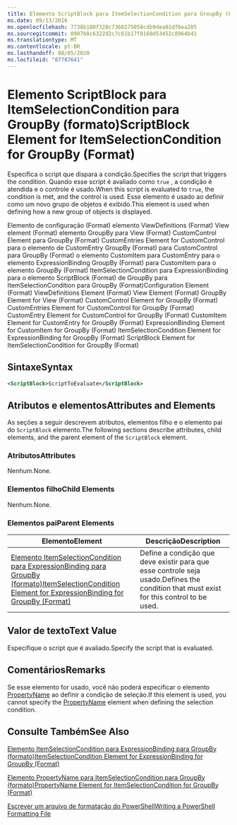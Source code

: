 ```yaml
---
title: Elemento ScriptBlock para ItemSelectionCondition para GroupBy (Format) | Microsoft Docs
ms.date: 09/13/2016
ms.openlocfilehash: 7738b180f328c7360275058cdb9dea01df6ea285
ms.sourcegitcommit: 0907b8c6322d2c7c61b17f8168d53452c8964b41
ms.translationtype: MT
ms.contentlocale: pt-BR
ms.lasthandoff: 08/05/2020
ms.locfileid: "87787641"
---
```

# <a name="scriptblock-element-for-itemselectioncondition-for-groupby-format"></a><span data-ttu-id="913d7-102">Elemento ScriptBlock para ItemSelectionCondition para GroupBy (formato)</span><span class="sxs-lookup"><span data-stu-id="913d7-102">ScriptBlock Element for ItemSelectionCondition for GroupBy (Format)</span></span>

<span data-ttu-id="913d7-103">Especifica o script que dispara a condição.</span><span class="sxs-lookup"><span data-stu-id="913d7-103">Specifies the script that triggers the condition.</span></span> <span data-ttu-id="913d7-104">Quando esse script é avaliado como `true` , a condição é atendida e o controle é usado.</span><span class="sxs-lookup"><span data-stu-id="913d7-104">When this script is evaluated to `true`, the condition is met, and the control is used.</span></span> <span data-ttu-id="913d7-105">Esse elemento é usado ao definir como um novo grupo de objetos é exibido.</span><span class="sxs-lookup"><span data-stu-id="913d7-105">This element is used when defining how a new group of objects is displayed.</span></span>

<span data-ttu-id="913d7-106">Elemento de configuração (Format) elemento ViewDefinitions (Format) View element (Format) elemento GroupBy para View (Format) CustomControl Element para GroupBy (Format) CustomEntries Element for CustomControl para o elemento de CustomEntry GroupBy (Format) para CustomControl para GroupBy (Format) o elemento CustomItem para CustomEntry para o elemento ExpressionBinding GroupBy (Format) para CustomItem para o elemento GroupBy (Format) ItemSelectionCondition para ExpressionBinding para o elemento ScriptBlock (Format) de GroupBy para ItemSelectionCondition para GroupBy (Format)</span><span class="sxs-lookup"><span data-stu-id="913d7-106">Configuration Element (Format) ViewDefinitions Element (Format) View Element (Format) GroupBy Element for View (Format) CustomControl Element for GroupBy (Format) CustomEntries Element for CustomControl for GroupBy (Format) CustomEntry Element for CustomControl for GroupBy (Format) CustomItem Element for CustomEntry for GroupBy (Format) ExpressionBinding Element for CustomItem for GroupBy (Format) ItemSelectionCondition Element for ExpressionBinding for GroupBy (Format) ScriptBlock Element for ItemSelectionCondition for GroupBy (Format)</span></span>

## <a name="syntax"></a><span data-ttu-id="913d7-107">Sintaxe</span><span class="sxs-lookup"><span data-stu-id="913d7-107">Syntax</span></span>

```xml
<ScriptBlock>ScriptToEvaluate</ScriptBlock>
```

## <a name="attributes-and-elements"></a><span data-ttu-id="913d7-108">Atributos e elementos</span><span class="sxs-lookup"><span data-stu-id="913d7-108">Attributes and Elements</span></span>

<span data-ttu-id="913d7-109">As seções a seguir descrevem atributos, elementos filho e o elemento pai do `ScriptBlock` elemento.</span><span class="sxs-lookup"><span data-stu-id="913d7-109">The following sections describe attributes, child elements, and the parent element of the `ScriptBlock` element.</span></span>

### <a name="attributes"></a><span data-ttu-id="913d7-110">Atributos</span><span class="sxs-lookup"><span data-stu-id="913d7-110">Attributes</span></span>

<span data-ttu-id="913d7-111">Nenhum.</span><span class="sxs-lookup"><span data-stu-id="913d7-111">None.</span></span>

### <a name="child-elements"></a><span data-ttu-id="913d7-112">Elementos filho</span><span class="sxs-lookup"><span data-stu-id="913d7-112">Child Elements</span></span>

<span data-ttu-id="913d7-113">Nenhum.</span><span class="sxs-lookup"><span data-stu-id="913d7-113">None.</span></span>

### <a name="parent-elements"></a><span data-ttu-id="913d7-114">Elementos pai</span><span class="sxs-lookup"><span data-stu-id="913d7-114">Parent Elements</span></span>

|<span data-ttu-id="913d7-115">Elemento</span><span class="sxs-lookup"><span data-stu-id="913d7-115">Element</span></span>|<span data-ttu-id="913d7-116">Descrição</span><span class="sxs-lookup"><span data-stu-id="913d7-116">Description</span></span>|
|-------------|-----------------|
|[<span data-ttu-id="913d7-117">Elemento ItemSelectionCondition para ExpressionBinding para GroupBy (formato)</span><span class="sxs-lookup"><span data-stu-id="913d7-117">ItemSelectionCondition Element for ExpressionBinding for GroupBy (Format)</span></span>](./itemselectioncondition-element-for-expressionbinding-for-groupby-format.md)|<span data-ttu-id="913d7-118">Define a condição que deve existir para que esse controle seja usado.</span><span class="sxs-lookup"><span data-stu-id="913d7-118">Defines the condition that must exist for this control to be used.</span></span>|

## <a name="text-value"></a><span data-ttu-id="913d7-119">Valor de texto</span><span class="sxs-lookup"><span data-stu-id="913d7-119">Text Value</span></span>

<span data-ttu-id="913d7-120">Especifique o script que é avaliado.</span><span class="sxs-lookup"><span data-stu-id="913d7-120">Specify the script that is evaluated.</span></span>

## <a name="remarks"></a><span data-ttu-id="913d7-121">Comentários</span><span class="sxs-lookup"><span data-stu-id="913d7-121">Remarks</span></span>

<span data-ttu-id="913d7-122">Se esse elemento for usado, você não poderá especificar o elemento [PropertyName](./propertyname-element-for-itemselectioncondition-for-groupby-format.md) ao definir a condição de seleção.</span><span class="sxs-lookup"><span data-stu-id="913d7-122">If this element is used, you cannot specify the [PropertyName](./propertyname-element-for-itemselectioncondition-for-groupby-format.md) element when defining the selection condition.</span></span>

## <a name="see-also"></a><span data-ttu-id="913d7-123">Consulte Também</span><span class="sxs-lookup"><span data-stu-id="913d7-123">See Also</span></span>

[<span data-ttu-id="913d7-124">Elemento ItemSelectionCondition para ExpressionBinding para GroupBy (formato)</span><span class="sxs-lookup"><span data-stu-id="913d7-124">ItemSelectionCondition Element for ExpressionBinding for GroupBy (Format)</span></span>](./itemselectioncondition-element-for-expressionbinding-for-groupby-format.md)

[<span data-ttu-id="913d7-125">Elemento PropertyName para ItemSelectionCondition para GroupBy (formato)</span><span class="sxs-lookup"><span data-stu-id="913d7-125">PropertyName Element for ItemSelectionCondition for GroupBy (Format)</span></span>](./propertyname-element-for-itemselectioncondition-for-groupby-format.md)

[<span data-ttu-id="913d7-126">Escrever um arquivo de formatação do PowerShell</span><span class="sxs-lookup"><span data-stu-id="913d7-126">Writing a PowerShell Formatting File</span></span>](./writing-a-powershell-formatting-file.md)
